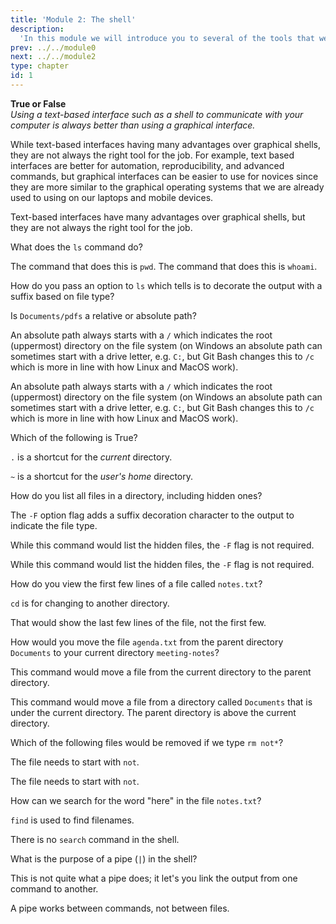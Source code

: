 ```yaml
---
title: 'Module 2: The shell'
description:
  'In this module we will introduce you to several of the tools that we will be using in this course, as well as to computing in general.'
prev: ../../module0
next: ../../module2
type: chapter
id: 1
---
```


<exercise id="0" title="Module Learning Outcomes"  type="slides, video">
<slides source="module2/module2_00" shot="0" start="3:42" end="4:35"> </slides>
</exercise>

<exercise id="1" title="Introduction to the shell" type="slides,video">
<slides source="module2/module2_01" shot="1" start="0:003" end="05:31"> </slides>
</exercise>

<exercise id="2" title="Test Your Knowledge">

**True or False**       
*Using a text-based interface such as a shell to communicate with your computer is always better than using a graphical interface.*

<choice id="1" >
<opt text="True">

While text-based interfaces having many advantages over graphical shells, they are not always the right tool for the job. For example, text based interfaces are better for automation, reproducibility, and advanced commands, but graphical interfaces can be easier to use for novices since they are more similar to the graphical operating systems that we are already used to using on our laptops and mobile devices.

</opt>

<opt text="False" correct="true">

Text-based interfaces have many advantages over graphical shells, but they are not always the right tool for the job.

</opt>

</choice>

What does the `ls` command do?

<choice id="2" >
<opt text="Lists the name of the current working directory">
The command that does this is <code>pwd</code>.
</opt>

<opt text="Lists the content of the current working directory" correct="true">
</opt>

<opt text="Lists your username">
The command that does this is <code>whoami</code>.
</opt>

</choice>

How do you pass an option to <code>ls</code> which tells is to decorate the output with a suffix based on file type?

<choice id="3" >
<opt text="<code>ls -f</code>">

</opt>

<opt text="<code>ls --f</code>">

</opt>

<opt text="<code>ls -F</code>"  correct="true">

</opt>

<opt text="<code>ls --F</code>">

</opt>

</choice>

</exercise>

<exercise id="3" title="Navigating the file system" type="slides,video">
<slides source="module2/module2_03" shot="1" start="5:4008" end="26:2200"> </slides>
</exercise>

<exercise id="4" title="Test Your Knowledge">

Is `Documents/pdfs` a relative or absolute path?

<choice id="1" >
<opt text="Absolute">

An absolute path always starts with a `/`  which indicates the root (uppermost) directory on the file system (on Windows an absolute path can sometimes start with a drive letter, e.g. `C:`, but Git Bash changes this to `/c` which is more in line with how Linux and MacOS work).

</opt>

<opt text="Relative" correct="true">

An absolute path always starts with a `/` which indicates the root (uppermost) directory on the file system (on Windows an absolute path can sometimes start with a drive letter, e.g. `C:`, but Git Bash changes this to `/c` which is more in line with how Linux and MacOS work).

</opt>

</choice>

Which of the following is True?

<choice id="2" >
<opt text="<code>.</code> is a shortcut for the parent directory.">

`.` is a shortcut for the *current* directory.

</opt>

<opt text="<code>..</code> is a shortcut for the parent directory." correct="true">

</opt>

<opt text="<code>~</code> is a shortcut for the parent directory.">

`~` is a shortcut for the *user's home* directory.

</opt>

</choice>

How do you list all files in a directory, including hidden ones?

<choice id="3" >
<opt text="<code>ls -F</code>">

The <code>-F</code> option flag adds a suffix decoration character to the output to indicate the file type.

</opt>

<opt text="<code>ls -Fa </code>">

While this command would list the hidden files, the <code>-F</code> flag is not required.

</opt>

<opt text="<code>ls -F -a">

While this command would list the hidden files, the <code>-F</code> flag is not required.

</opt>

<opt text="<code>ls -a" correct="true">

</opt>

</choice>

</exercise>

<exercise id="5" title="Moving, copying, and deleting files" type="slides,video">
<slides source="module2/module2_05" shot="1" start="26:3200" end="40:07"></slides>
</exercise>

<exercise id="6" title="Test Your Knowledge">

How do you view the first few lines of a file called `notes.txt`?

<choice id="1">
<opt text="<code>cd notes.txt</code>">

<code>cd</code> is for changing to another directory.

</opt>

<opt text="<code>head notes.txt</code>" correct="true">

</opt>

<opt text="<code>tail notes.txt</code>">

That would show the last few lines of the file, not the first few.

</opt>

</choice>

How would you move the file `agenda.txt` from the parent directory `Documents` to your current directory `meeting-notes`?

<choice id="2">
<opt text="<code>mv ./agenda.txt ..</code>">

This command would move a file from the current directory to the parent directory.

</opt>

<opt text="<code>mv ../agenda.txt .</code>" correct="true">

</opt>

<opt text="<code>mv Documents/agenda.txt .</code>">

This command would move a file from a directory called `Documents` that is under the current directory. The parent directory is above the current directory.

</opt>

</choice>

Which of the following files would be removed if we type `rm not*`?

<choice id="3">
<opt text="<code>no.txt</code>">

The file needs to start with `not`.

</opt>

<opt text="<code>notes.txt</code>" correct="true">

</opt>

<opt text="<code>my-note.txt</code>">

The file needs to start with `not`.

</opt>

</choice>

</exercise>

<exercise id="7" title="Intermediate shell topics" type="slides,video">
<slides source="module2/module2_07" shot="1" start="26:3200" end="40:07"></slides>
</exercise>

<exercise id="8" title="Test Your Knowledge">

How can we search for the word "here" in the file `notes.txt`?

<choice id="1">
<opt text="<code>find 'here' notes.txt</code>">

`find` is used to find filenames.

</opt>

<opt text='<code>grep "here" notes.txt</code>' correct="true">

</opt>

<opt text='<code>search "here" notes.txt</code>'>

There is no `search` command in the shell.

</opt>

</choice>

What is the purpose of a pipe (`|`) in the shell?

<choice id="2">
<opt text="A pipe allow you to save multiple commands and then execute them all at once">

This is not quite what a pipe does; it let's you link the output from one command to another.

</opt>


<opt text='A pipe sends the output from one command to any file you want'>

A pipe works between commands, not between files.

</opt>

<opt text='A pipe send the output from one command to another command' correct="true">

</opt>

</choice>

</exercise>

<exercise id="9" title="What Did We Just Learn?" type="slides, video">
<slides source="module2/module2_end" shot="0" start="04:37" end="05:35">
</slides>
</exercise>


